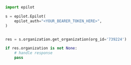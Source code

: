 <!-- Start SDK Example Usage [usage] -->
```python
import epilot

s = epilot.Epilot(
    epilot_auth="<YOUR_BEARER_TOKEN_HERE>",
)


res = s.organization.get_organization(org_id='739224')

if res.organization is not None:
    # handle response
    pass

```
<!-- End SDK Example Usage [usage] -->